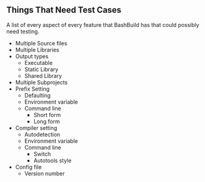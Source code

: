 Things That Need Test Cases
---------------------------

A list of every aspect of every feature that BashBuild has that could possibly need testing.

  * Multiple Source files
  * Multiple Libraries
  * Output types
    * Executable
    * Static Library
    * Shared Library
  * Multiple Subprojects
  * Prefix Setting
    * Defaulting
    * Environment variable
    * Command line
      * Short form
      * Long form
  * Compiler setting
    * Autodetection
    * Environment variable
    * Command line
      * Switch
      * Autotools style
  * Config file
    * Version number
